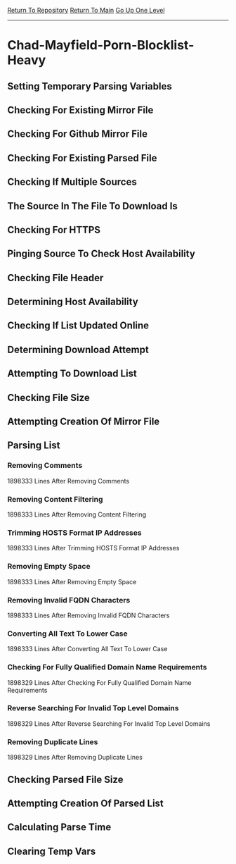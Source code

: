 [Return To Repository](https://github.com/deathbybandaid/piholeparser/)
[Return To Main](https://github.com/deathbybandaid/piholeparser/blob/master/RecentRunLogs/Mainlog.md)
[Go Up One Level](https://github.com/deathbybandaid/piholeparser/blob/master/RecentRunLogs/TopLevelScripts/30-Processing-External-Blacklists.md)
____________________________________
# Chad-Mayfield-Porn-Blocklist-Heavy
## Setting Temporary Parsing Variables
## Checking For Existing Mirror File
## Checking For Github Mirror File
## Checking For Existing Parsed File
## Checking If Multiple Sources
## The Source In The File To Download Is
## Checking For HTTPS
## Pinging Source To Check Host Availability
## Checking File Header
## Determining Host Availability
## Checking If List Updated Online
## Determining Download Attempt
## Attempting To Download List
## Checking File Size
## Attempting Creation Of Mirror File
## Parsing List
### Removing Comments
1898333 Lines After Removing Comments
### Removing Content Filtering
1898333 Lines After Removing Content Filtering
### Trimming HOSTS Format IP Addresses
1898333 Lines After Trimming HOSTS Format IP Addresses
### Removing Empty Space
1898333 Lines After Removing Empty Space
### Removing Invalid FQDN Characters
1898333 Lines After Removing Invalid FQDN Characters
### Converting All Text To Lower Case
1898333 Lines After Converting All Text To Lower Case
### Checking For Fully Qualified Domain Name Requirements
1898329 Lines After Checking For Fully Qualified Domain Name Requirements
### Reverse Searching For Invalid Top Level Domains
1898329 Lines After Reverse Searching For Invalid Top Level Domains
### Removing Duplicate Lines
1898329 Lines After Removing Duplicate Lines
## Checking Parsed File Size
## Attempting Creation Of Parsed List
## Calculating Parse Time
## Clearing Temp Vars
